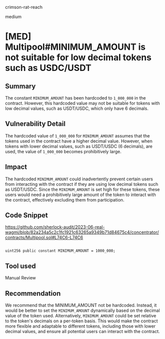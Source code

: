 crimson-rat-reach

medium

# [MED] Multipool#MINIMUM_AMOUNT is not suitable for low decimal tokens such as USDC/USDT

## Summary

The constant `MINIMUM_AMOUNT` has been hardcoded to `1_000_000` in the contract. However, this hardcoded value may not be suitable for tokens with low decimal values, such as USDT/USDC, which only have 6 decimals.


## Vulnerability Detail

The hardcoded value of `1_000_000` for `MINIMUM_AMOUNT` assumes that the tokens used in the contract have a higher decimal value. However, when tokens with lower decimal values, such as USDT/USDC (6 decimals), are used, the value of `1_000_000` becomes prohibitively large.


## Impact

The hardcoded `MINIMUM_AMOUNT` could inadvertently prevent certain users from interacting with the contract if they are using low decimal tokens such as USDT/USDC. Since the `MINIMUM_AMOUNT` is set high for these tokens, these users would need a prohibitively large amount of the token to interact with the contract, effectively excluding them from participation.


## Code Snippet
https://github.com/sherlock-audit/2023-06-real-wagmi/blob/82a234a5c2c1fc1921c63265a9349b71d84675c4/concentrator/contracts/Multipool.sol#L74C6-L74C6

```solidity

uint256 public constant MINIMUM_AMOUNT = 1000_000;

```

## Tool used

Manual Review

## Recommendation

We recommend that the MINIMUM_AMOUNT not be hardcoded. Instead, it would be better to set the `MINIMUM_AMOUNT` dynamically based on the decimal value of the token used. Alternatively, `MINIMUM_AMOUNT` could be set relative to the token's decimals on a per-token basis. This would make the contract more flexible and adaptable to different tokens, including those with lower decimal values, and ensure all potential users can interact with the contract.
